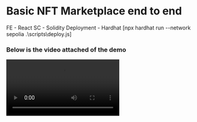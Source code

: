 # Basic NFT Marketplace end to end
FE - React
SC - Solidity
Deployment - Hardhat [npx hardhat run --network sepolia .\scripts\deploy.js]

### Below is the video attached of the demo
![Alt Text](./Assignment_2_NFT.mp4)

